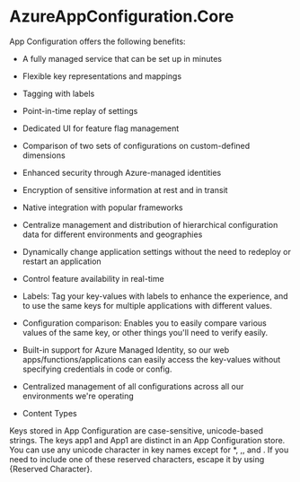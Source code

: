 # AzureAppConfiguration.Core

App Configuration offers the following benefits:

- A fully managed service that can be set up in minutes
- Flexible key representations and mappings
- Tagging with labels
- Point-in-time replay of settings
- Dedicated UI for feature flag management
- Comparison of two sets of configurations on custom-defined dimensions
- Enhanced security through Azure-managed identities
- Encryption of sensitive information at rest and in transit
- Native integration with popular frameworks

- Centralize management and distribution of hierarchical configuration data for different environments and geographies
- Dynamically change application settings without the need to redeploy or restart an application
- Control feature availability in real-time

- Labels: Tag your key-values with labels to enhance the experience, and to use the same keys for multiple applications with different values.
- Configuration comparison: Enables you to easily compare various values of the same key, or other things you'll need to verify easily.
- Built-in support for Azure Managed Identity, so our web apps/functions/applications can easily access the key-values without specifying credentials in code or config.
- Centralized management of all configurations across all our environments we're operating
- Content Types


Keys stored in App Configuration are case-sensitive, unicode-based strings. The keys app1 and App1 are distinct in an App Configuration store.
You can use any unicode character in key names except for *, ,, and \. If you need to include one of these reserved characters, escape it by using \{Reserved Character}.